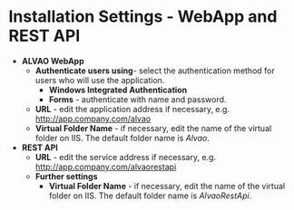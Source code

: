 # Installation Settings - WebApp and REST API
     
- **ALVAO WebApp**
    - **Authenticate users using**- select the authentication method for users who will use the application.
        - **Windows Integrated Authentication**
        - **Forms** - authenticate with name and password.
    - **URL** - edit the application address if necessary, e.g. http://app.company.com/alvao
    - **Virtual Folder Name** -
 if necessary, edit the name of the virtual folder on IIS. The default folder name is *Alvao*.
- **REST API**
    - **URL** - edit the service address if necessary, e.g. http://app.company.com/alvaorestapi
    - **Further settings**
        - **Virtual Folder Name** - if necessary, edit the name of the virtual folder on IIS.  The default folder name is *AlvaoRestApi*.
